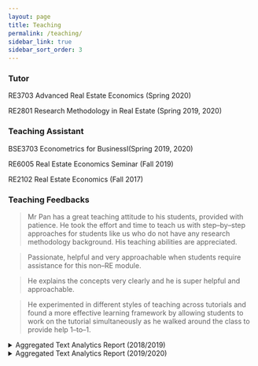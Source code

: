 ```yaml
---
layout: page
title: Teaching
permalink: /teaching/
sidebar_link: true
sidebar_sort_order: 3
---
```

### Tutor

RE3703  Advanced Real Estate Economics (Spring 2020)

RE2801  Research Methodology in Real Estate (Spring 2019, 2020)




### Teaching Assistant

BSE3703 Econometrics for BusinessⅠ(Spring 2019, 2020)

RE6005  Real Estate Economics Seminar (Fall 2019)

RE2102  Real Estate Economics (Fall 2017)

### Teaching Feedbacks

>Mr Pan has a great teaching attitude to his students, provided with patience. He took the effort and time to teach us with step–by–step approaches for students like us who do not have any research methodology background. His teaching abilities are appreciated.

>Passionate, helpful and very approachable when students require assistance for this non–RE module.


>He explains the concepts very clearly and he is super helpful and approachable.
 

>He experimented in different styles of teaching across tutorials and found a more effective learning framework by allowing students to work on the tutorial simultaneously as he walked around the class to provide help 1–to–1.

<details>
<summary>Aggregated Text Analytics Report (2018/2019)</summary>
<img src="/assets/1819.bmp" />
</details>


<details>
<summary>Aggregated Text Analytics Report (2019/2020)</summary>
<img src="/assets/1920.bmp" />

</details>
